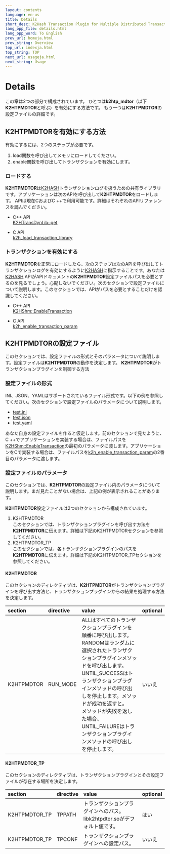 ```yaml
---
layout: contents
language: en-us
title: Details
short_desc: K2Hash Transaction Plugin for Multiple Distributed Transaction Of Repeater
lang_opp_file: details.html
lang_opp_word: To English
prev_url: homeja.html
prev_string: Overview
top_url: indexja.html
top_string: TOP
next_url: usageja.html
next_string: Usage
---
```


# Details

この章は2つの部分で構成されています。 ひとつは**k2htp_mdtor**（以下**K2HTPMDTOR**と呼ぶ）を有効にする方法です。 もう一つは**K2HTPMDTOR**の設定ファイルの詳細です。

## **K2HTPMDTOR**を有効にする方法

有効にするには、2つのステップが必要です。

1. load関数を呼び出してメモリにロードしてください。
2. enable関数を呼び出してトランザクションを有効にします。

### ロードする

**K2HTPMDTOR**は[K2HASH](https://k2hash.antpick.ax/indexja.html)トランザクションログを扱うための共有ライブラリです。アプリケーションは次のAPIを呼び出して**K2HTPMDTOR**をロードします。 APIは現在CおよびC ++で利用可能です。詳細はそれぞれのAPIリファレンスを読んでください。

- C++ API  
[K2HTransDynLib::get](https://k2hash.antpick.ax/developer.html#K2HTRANSDYNLIB)

- C API  
[k2h_load_transaction_library](https://k2hash.antpick.ax/developer.html#DSO)

### トランザクションを有効にする

**K2HTPMDTOR**を正常にロードしたら、次のステップは次のAPIを呼び出してトランザクションログを有効にするように[K2HASH](https://k2hash.antpick.ax/indexja.html)に指示することです。あなたは[K2HASH](https://k2hash.antpick.ax/indexja.html) APIがAPIドキュメントの**K2HTPMDTOR**設定ファイルパスを必要とするのを見るでしょう。心配しないでください。次のセクションで設定ファイルについて説明します。このセクションでは、APIがパスを必要とすることだけを認識してください。

- C++ API  
[K2HShm::EnableTransaction](https://k2hash.antpick.ax/developer.html#-k2hshm-class)

- C API  
[k2h_enable_transaction_param](https://k2hash.antpick.ax/developer.html#-transaction-archive-familyc-i--f)

## **K2HTPMDTOR**の設定ファイル

このセクションでは、設定ファイルの形式とそのパラメータについて説明します。設定ファイルは**K2HTPMDTOR**の動作を決定します。 **K2HTPMDTOR**がトランザクションプラグインを制御する方法

### 設定ファイルの形式

INI、JSON、YAMLはサポートされているファイル形式です。以下の例を参照してください。次のセクションで設定ファイルのパラメータについて説明します。

- [test.ini](https://github.com/yahoojapan/k2htp_mdtor/blob/master/tests/test.ini)
- [test.json](https://github.com/yahoojapan/k2htp_mdtor/blob/master/tests/test.json)
- [test.yaml](https://github.com/yahoojapan/k2htp_mdtor/blob/master/tests/test.yaml)

あなた自身の設定ファイルを作ると仮定します。前のセクションで見たように、C ++でアプリケーションを実装する場合は、ファイルパスを[K2HShm::EnableTransaction](https://k2hash.antpick.ax/developer.html#-k2hshm-class)の最初のパラメータに渡します。アプリケーションをCで実装する場合は、ファイルパスを[k2h_enable_transaction_param](https://k2hash.antpick.ax/developer.html#-transaction-archive-familyc-i--f)の2番目のパラメータに渡します。

### 設定ファイルのパラメータ

このセクションでは、**K2HTPMDTOR**の設定ファイル内のパラメータについて説明します。まだ見たことがない場合は、上記の例が表示されることがあります。

**K2HTPMDTOR**設定ファイルは2つのセクションから構成されています。

1. K2HTPMDTOR  
   このセクションでは、トランザクションプラグインを呼び出す方法を**K2HTPMDTOR**に伝えます。詳細は下記のK2HTPMDTORセクションを参照してください。
2. K2HTPMDTOR_TP  
   このセクションでは、各トランザクションプラグインのパスを**K2HTPMDTOR**に伝えます。詳細は下記のK2HTPMDTOR_TPセクションを参照してください。

#### K2HTPMDTOR  

このセクションのディレクティブは、**K2HTPMDTOR**がトランザクションプラグインを呼び出す方法と、トランザクションプラグインからの結果を処理する方法を決定します。

|section|directive|value|optional|
|:--|:--|:--|:--|
|K2HTPMDTOR|RUN_MODE|ALLはすべてのトランザクションプラグインを順番に呼び出します。 <br /> RANDOMはランダムに選択されたトランザクションプラグインメソッドを呼び出します。 <br /> UNTIL_SUCCESSはトランザクションプラグインメソッドの呼び出しを停止します。メソッドが成功を返すと。 <br /> メソッドが失敗を返した場合、UNTIL_FAILUREはトランザクションプラグインメソッドの呼び出しを停止します。 |いいえ|

#### K2HTPMDTOR_TP  
このセクションのディレクティブは、トランザクションプラグインとその設定ファイルが存在する場所を決定します。

|section|directive|value|optional|
|:--|:--|:--|:--|
|K2HTPMDTOR_TP|TPPATH|トランザクションプラグインへのパス。 libk2htpdtor.soがデフォルト値です。|はい|
|K2HTPMDTOR_TP|TPCONF|トランザクションプラグインへの設定パス。|いいえ|
